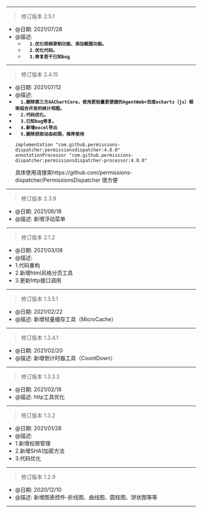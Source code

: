 ***
> 修订版本 2.5.1
* @日期: 2021/07/28 <br>  
* @描述: <br> 
  * **`   1.优化视频录制功能、添加截图功能。 `** <br> 
  * **`   2.优化代码。 `** <br> 
  * **`   3.修复若干已知bug `**
***
> 修订版本 2.4.15
* @日期: 2021/07/12 <br>  
* @描述: <br>  
 * **`   1.删除第三方AAChartCore，使用更轻量更便捷的AgentWeb+百度echarts（js）框架组合开发的统计视图。 `** <br> 
 * **`   2.代码优化。 `** <br> 
 * **`   3.已知bug修复。 `**
 * **`   4.新增excel导出 `**
 * **`   5.删除获取动态权限，推荐使用 `**
     ```
     implementation "com.github.permissions-dispatcher:permissionsdispatcher:4.8.0"
     annotationProcessor "com.github.permissions-dispatcher:permissionsdispatcher-processor:4.8.0"
     ```
     具体使用请搜索https://github.com/permissions-dispatcher/PermissionsDispatcher 很方便<br>  
***
> 修订版本 2.3.9
* @日期: 2021/06/18
* @描述: 新增浮动菜单
***
> 修订版本 2.1.2
* @日期: 2021/03/08
* @描述: <br>
* 1.代码重构
* 2.新增html风格分页工具
* 3.更新http接口调用
***
> 修订版本 1.3.5.1
* @日期: 2021/02/22
* @描述: 新增轻量缓存工具（MicroCache）
***
> 修订版本 1.3.4.1
* @日期: 2021/02/20
* @描述: 新增倒计时器工具（CountDown）
***
> 修订版本 1.3.3.2
* @日期: 2021/02/18
* @描述: http工具优化
***
> 修订版本 1.3.2
* @日期: 2021/01/28
* @描述: <br>  
* 1.新增权限管理<br>  
* 2.新增SHA1加密方法<br>  
* 3.代码优化
***
> 修订版本 1.2.9
* @日期: 2020/12/10
* @描述: 新增图表控件-折线图、曲线图、圆柱图、饼状图等等
***
